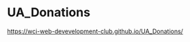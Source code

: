 # UA_Donations
<a href="https://wci-web-devevelopment-club.github.io/UA_Donations/">https://wci-web-devevelopment-club.github.io/UA_Donations/</a>
